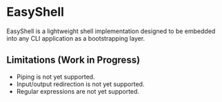 # EasyShell

EasyShell is a lightweight shell implementation designed to be embedded into
any CLI application as a bootstrapping layer.

## Limitations (Work in Progress)

- Piping is not yet supported.
- Input/output redirection is not yet supported.
- Regular expressions are not yet supported.
